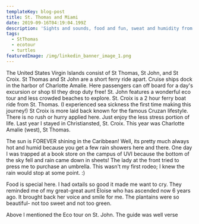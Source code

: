 ```yaml
---
templateKey: blog-post
title: St. Thomas and Miami
date: 2019-09-16T04:19:04.199Z
description: 'Sights and sounds, food and fun, sweat and humidity from the Caribbean '
tags:
  - StThomas
  - ecotour
  - turtles
featuredImage: /img/linkedin_banner_image_1.png
---
```

The United States Virgin Islands consist of St Thomas, St John, and St Croix. St Thomas and St John are a short ferry ride apart. Cruise ships dock in the harbor of Charlotte Amalie. Here passengers can off board for a day's excursion or shop til they drop duty free! St. John features a wonderful eco tour and less crowded beaches to explore. St. Croix is a 2 hour ferry boat ride from St. Thomas. (I experienced sea sickness the first time making this journey!) St Croix is more laid back known for the famous Cruzan lifestyle. There is no rush or hurry applied here. Just enjoy the less stress portion of life. Last year I stayed in Christiansted, St. Croix. This year was Charlotte Amalie (west), St Thomas.  

The sun is FOREVER shining in the Caribbean! Well, its pretty much always hot and humid because you get a few rain showers here and there. One day I was trapped at a book store on the campus of UVI because the bottom of the sky fell and rain came down in sheets! The lady at the front tried to press me to purchase an umbrella. This wasn't my first rodeo; I knew the rain would stop at some point. :) 

Food is special here. I had oxtails so good it made me want to cry. They reminded me of my great-great aunt Eloise who has ascended now 6 years ago. It brought back her voice and smile for me. The plantains were so beautiful- not too sweet and not too green. 

Above I mentioned the Eco tour on St. John. The guide was well verse
